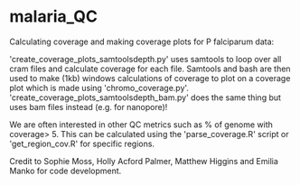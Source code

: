 # malaria_QC
Calculating coverage and making coverage plots for P falciparum data:

'create_coverage_plots_samtoolsdepth.py' uses samtools to loop over all cram files and calculate coverage for each file. Samtools and bash are then used to make (1kb) windows calculations of coverage to plot on a coverage plot which is made using 'chromo_coverage.py'. 'create_coverage_plots_samtoolsdepth_bam.py' does the same thing but uses bam files instead (e.g. for nanopore)!

We are often interested in other QC metrics such as % of genome with coverage> 5. This can be calculated using the 'parse_coverage.R' script or 'get_region_cov.R' for specific regions.

Credit to Sophie Moss, Holly Acford Palmer, Matthew Higgins and Emilia Manko for code development.

